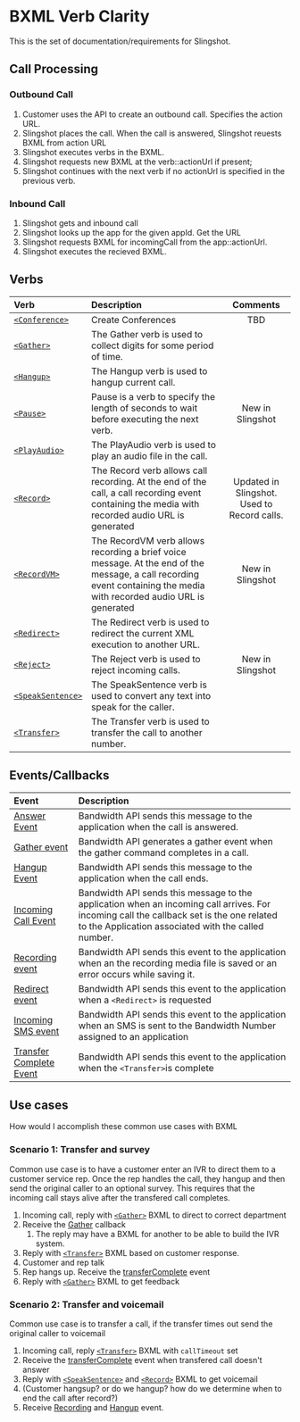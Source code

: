 # BXML Verb Clarity
This is the set of documentation/requirements for Slingshot. 

## Call Processing
### Outbound Call
1. Customer uses the API to create an outbound call. Specifies the action URL. 
1. Slingshot places the call. When the call is answered, Slingshot reuests BXML from action URL
1. Slingshot executes verbs in the BXML. 
1. Slingshot requests new BXML at the verb::actionUrl if present; 
1. Slingshot continues with the next verb if no actionUrl is specified in the previous verb. 

### Inbound Call
1. Slingshot gets and inbound call
1. Slingshot looks up the app for the given appId. Get the URL
1. Slingshot requests BXML for incomingCall from the app::actionUrl. 
1. Slingshot executes the recieved BXML. 

## Verbs

| Verb                                  | Description                                                                                                                                     | Comments |
|:--------------------------------------|:------------------------------------------------------------------------------------------------------------------------------------------------|:--------:|
| [`<Conference>`](transfer.md)         | Create Conferences                                                                               |TBD|
| [`<Gather>`](gather.md)               | The Gather verb is used to collect digits for some period of time.                                                                              ||
| [`<Hangup>`](hangup.md)               | The Hangup verb is used to hangup current call.                                                                                                 || 
| [`<Pause>`](pause.md)                 | Pause is a verb to specify the length of seconds to wait before executing the next verb.                   |New in Slingshot|
| [`<PlayAudio>`](playAudio.md)         | The PlayAudio verb is used to play an audio file in the call.                                                                                   ||
| [`<Record>`](record.md)               | The Record verb allows call recording. At the end of the call, a call recording event containing the media with recorded audio URL is generated |Updated in Slingshot. Used to Record calls.|
| [`<RecordVM>`](recordvm.md)           | The RecordVM verb allows recording a brief voice message. At the end of the message, a call recording event containing the media with recorded audio URL is generated |New in Slingshot|
| [`<Redirect>`](redirect.md)           | The Redirect verb is used to redirect the current XML execution to another URL.                                                                 ||
| [`<Reject>`](reject.md)               | The Reject verb is used to reject incoming calls.                                                       |New in Slingshot|
| [`<SpeakSentence>`](speakSentence.md) | The SpeakSentence verb is used to convert any text into speak for the caller.                                                                   ||
| [`<Transfer>`](transfer.md)           | The Transfer verb is used to transfer the call to another number.                                                                               ||


## Events/Callbacks

| Event                                         | Description                                                                                                                                                                                    |
|:----------------------------------------------|:-----------------------------------------------------------------------------------------------------------------------------------------------------------------------------------------------|
| [Answer Event](events/answer.md)              | Bandwidth API sends this message to the application when the call is answered.                                                                                                                 |
| [Gather event](events/gather.md)              | Bandwidth API generates a gather event when the gather command completes in a call.                                                                                                            |
| [Hangup Event](events/hangup.md)              | Bandwidth API sends this message to the application when the call ends.                                                                                                                        |
| [Incoming Call Event](events/incomingCall.md) | Bandwidth API sends this message to the application when an incoming call arrives. For incoming call the callback set is the one related to the Application associated with the called number. |
| [Recording event](events/recording.md)        | Bandwidth API sends this event to the application when an the recording media file is saved or an error occurs while saving it.                                                                |
| [Redirect event](events/redirect.md)          | Bandwidth API sends this event to the application when a `<Redirect>` is requested                                                                                                             |
| [Incoming SMS event](events/incomingSMS.md)   | Bandwidth API sends this event to the application when an SMS is sent to the Bandwidth Number assigned to an application                                                                       |
| [Transfer Complete Event](events/transfer.md) | Bandwidth API sends this event to the application when the `<Transfer>`is complete                                                                                                             |


## Use cases

How would I accomplish these common use cases with BXML

### Scenario 1: Transfer and survey
Common use case is to have a customer enter an IVR to direct them to a customer service rep.  Once the rep handles the call, they hangup and then send the original caller to an optional survey.
This requires that the incoming call stays alive after the transfered call completes.

1. Incoming call, reply with [`<Gather>`](gather.md) BXML to direct to correct department
2. Receive the [Gather](events/gather.md) callback
    1. The reply may have a BXML for another <Gather> to be able to build the IVR system. 
3. Reply with [`<Transfer>`](transfer.md) BXML based on customer response.
4. Customer and rep talk
5. Rep hangs up. Receive the [transferComplete](events/transfer.md) event
6. Reply with [`<Gather>`](gather.md) BXML to get feedback

### Scenario 2: Transfer and voicemail
Common use case is to transfer a call, if the transfer times out send the original caller to voicemail

1. Incoming call, reply [`<Transfer>`](transfer.md) BXML with `callTimeout` set
2. Receive the [transferComplete](events/transfer.md) event when transfered call doesn't answer
3. Reply with [`<SpeakSentence>`](speakSentence.md) and [`<Record>`](record.md) BXML to get voicemail
4. (Customer hangsup? or do we hangup? how do we determine when to end the call after record?)
5. Receive [Recording](events/recording.md) and [Hangup](events/hangup.md) event.
